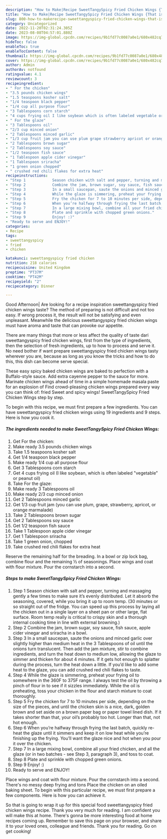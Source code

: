 ```yaml
---
description: "How to Make|Recipe SweetTangySpicy Fried Chicken Wings {That is Special"
title: "How to Make|Recipe SweetTangySpicy Fried Chicken Wings {That is Special"
slug: 800-how-to-makerecipe-sweettangyspicy-fried-chicken-wings-that-is-special
category: Uncategorized
date: 2022-11-20T02:31:24.305Z
date: 2023-08-08T04:57:01.880Z
image: https://img-global.cpcdn.com/recipes/9b1fd77c0087a0e1/680x482cq70/sweettangyspicy-fried-chicken-wings-recipe-main-photo.jpg
hideToc: false
enableToc: true
enableTocContent: false
thumbnail: https://img-global.cpcdn.com/recipes/9b1fd77c0087a0e1/680x482cq70/sweettangyspicy-fried-chicken-wings-recipe-main-photo.jpg
cover: https://img-global.cpcdn.com/recipes/9b1fd77c0087a0e1/680x482cq70/sweettangyspicy-fried-chicken-wings-recipe-main-photo.jpg
author: Admin
authorAv: notfound
ratingvalue: 4.1
reviewcount: 3
recipeingredient:
- " For the chicken"
- "3.5 pounds chicken wings"
- "1.5 teaspoons kosher salt"
- "1/4 teaspoon black pepper"
- "1/4 cup all purpose flour"
- "3 Tablespoons corn starch"
- "4 cups frying oil I like soybean which is often labeled vegetable or peanut oil"
- " For the glaze"
- "3 Tablespoons oil"
- "2/3 cup minced onion"
- "2 Tablespoons minced garlic"
- "1/3 cup fruit jam you can use plum grape strawberry apricot or orange marmalade"
- "2 Tablespoons brown sugar"
- "2 Tablespoons soy sauce"
- "1/2 teaspoon fish sauce"
- "1 Tablespoon apple cider vinegar"
- "1 Tablespoon sriracha"
- "1 green onion chopped"
- " crushed red chili flakes for extra heat"
recipeinstructions:
- "Step 1            Season chicken with salt and pepper, turning and massaging gently a few times to make sure it’s evenly distributed. Let it absorb the seasoning, covered, while you bring it up to room temp. (30 minutes or so straight out of the fridge. You can speed up this process by laying all the chicken out in a single layer on a sheet pan or other large, flat surface. Room temp really is critical to crispy skin and a thorough internal cooking time in line with external browning.)"
- "Step 2            Combine the jam, brown sugar, soy sauce, fish sauce, apple cider vinegar and sriracha in a bowl."
- "Step 3            In a small saucepan, saute the onions and minced garlic over slightly higher than medium heat in the 3 Tablespoons of oil until the onions turn translucent. Then add the jam mixture, stir to combine ingredients, and turn the heat down to medium low, allowing the glaze to simmer and thicken for about 4 minutes. If it gets hot enough to splatter during the process, turn the heat down a little. If you’d like to add some heat to the glaze, you can add crushed red chili flakes to taste."
- "Step 4            While the glaze is simmering, preheat your frying oil to somewhere in the 360F to 375F range. I always test the oil by throwing a pinch of flour in to see if it sizzles immediately. While the oil is preheating, toss your chicken in the flour and starch mixture to coat thoroughly."
- "Step 5            Fry the chicken for 7 to 10 minutes per side, depending on the size of the pieces, and until the chicken skin is a nice, dark, golden brown and set aside on a brown paper bag or paper towel lined dish. If it takes shorter than that, your oil’s probably too hot. Longer than that, not hot enough."
- "Step 6            When you’re halfway through frying the last batch, quickly re-heat the glaze until it simmers and keep it on low heat while you’re finishing up the frying. You’ll want the glaze nice and hot when you pour it over the chicken."
- "Step 7            In a large mixing bowl, combine all your fried chicken, and all the glaze (or in two batches - see Step 3, paragraph 3), and toss to coat."
- "Step 8            Plate and sprinkle with chopped green onions."
- "Step 9            Enjoy! :)"
- "Ready to serve and ENJOY!"
categories:
- Recipe
tags:
- sweettangyspicy
- fried
- chicken

katakunci: sweettangyspicy fried chicken 
nutrition: 218 calories
recipecuisine: United Kingdom
preptime: "PT37M"
cooktime: "PT42M"
recipeyield: "2"
recipecategory: Dinner

---
```



Good Afternoon| Are looking for a recipe inspiration sweettangyspicy fried chicken wings taste? The method of preparing is not difficult and not too easy. If wrong process it, the result will not be satisfying and even unpleasant. Meanwhile the delicious sweettangyspicy fried chicken wings must have aroma and taste that can provoke our appetite.






There are many things that more or less affect the quality of taste dari sweettangyspicy fried chicken wings, first from the type of ingredients, then the selection of fresh ingredients, up to how to process and serve it. No need bother if want prepare sweettangyspicy fried chicken wings tasty wherever you are, because as long as you know the tricks and how to do this, this dish can become serve special.


These easy spicy baked chicken wings are baked to perfection with a Buffalo-style sauce. Add extra cayenne pepper to the sauce for more. Marinate chicken wings ahead of time in a simple homemade masala paste for an explosion of Find crowd-pleasing chicken wings prepared every way you can think of: fried Sweet and spicy wings! SweetTangySpicy Fried Chicken Wings step by step.


To begin with this recipe, we must first prepare a few ingredients. You can have sweettangyspicy fried chicken wings using 19 ingredients and 9 steps. Here is how you cook it.

<!--inarticleads1-->

##### The ingredients needed to make SweetTangySpicy Fried Chicken Wings:

1. Get  For the chicken:
1. Make ready 3.5 pounds chicken wings
1. Take 1.5 teaspoons kosher salt
1. Get 1/4 teaspoon black pepper
1. Make ready 1/4 cup all purpose flour
1. Get 3 Tablespoons corn starch
1. Get 4 cups frying oil (I like soybean, which is often labeled &#34;vegetable&#34; or peanut oil)
1. Take  For the glaze:
1. Make ready 3 Tablespoons oil
1. Make ready 2/3 cup minced onion
1. Get 2 Tablespoons minced garlic
1. Get 1/3 cup fruit jam (you can use plum, grape, strawberry, apricot, or orange marmalade)
1. Take 2 Tablespoons brown sugar
1. Get 2 Tablespoons soy sauce
1. Get 1/2 teaspoon fish sauce
1. Take 1 Tablespoon apple cider vinegar
1. Get 1 Tablespoon sriracha
1. Take 1 green onion, chopped
1. Take  crushed red chili flakes for extra heat


Reserve the remaining half for the breading. In a bowl or zip lock bag, combine flour and the remaining ½ of seasonings. Place wings and coat with flour mixture. Pour the cornstarch into a second. 

<!--inarticleads2-->

##### Steps to make SweetTangySpicy Fried Chicken Wings:

1. Step 1            Season chicken with salt and pepper, turning and massaging gently a few times to make sure it’s evenly distributed. Let it absorb the seasoning, covered, while you bring it up to room temp. (30 minutes or so straight out of the fridge. You can speed up this process by laying all the chicken out in a single layer on a sheet pan or other large, flat surface. Room temp really is critical to crispy skin and a thorough internal cooking time in line with external browning.)
1. Step 2            Combine the jam, brown sugar, soy sauce, fish sauce, apple cider vinegar and sriracha in a bowl.
1. Step 3            In a small saucepan, saute the onions and minced garlic over slightly higher than medium heat in the 3 Tablespoons of oil until the onions turn translucent. Then add the jam mixture, stir to combine ingredients, and turn the heat down to medium low, allowing the glaze to simmer and thicken for about 4 minutes. If it gets hot enough to splatter during the process, turn the heat down a little. If you’d like to add some heat to the glaze, you can add crushed red chili flakes to taste.
1. Step 4            While the glaze is simmering, preheat your frying oil to somewhere in the 360F to 375F range. I always test the oil by throwing a pinch of flour in to see if it sizzles immediately. While the oil is preheating, toss your chicken in the flour and starch mixture to coat thoroughly.
1. Step 5            Fry the chicken for 7 to 10 minutes per side, depending on the size of the pieces, and until the chicken skin is a nice, dark, golden brown and set aside on a brown paper bag or paper towel lined dish. If it takes shorter than that, your oil’s probably too hot. Longer than that, not hot enough.
1. Step 6            When you’re halfway through frying the last batch, quickly re-heat the glaze until it simmers and keep it on low heat while you’re finishing up the frying. You’ll want the glaze nice and hot when you pour it over the chicken.
1. Step 7            In a large mixing bowl, combine all your fried chicken, and all the glaze (or in two batches - see Step 3, paragraph 3), and toss to coat.
1. Step 8            Plate and sprinkle with chopped green onions.
1. Step 9            Enjoy! :)
1. Ready to serve and ENJOY!

Place wings and coat with flour mixture. Pour the cornstarch into a second. There&#39;s no messy deep frying and tons Place the chicken on an oiled baking sheet. To begin with this particular recipe, we must first prepare a few components. Here is how you can achieve it. 

So that is going to wrap it up for this special food sweettangyspicy fried chicken wings recipe. Thank you very much for reading. I am confident you will make this at home. There's gonna be more interesting food at home recipes coming up. Remember to save this page on your browser, and share it to your loved ones, colleague and friends. Thank you for reading. Go on get cooking!
